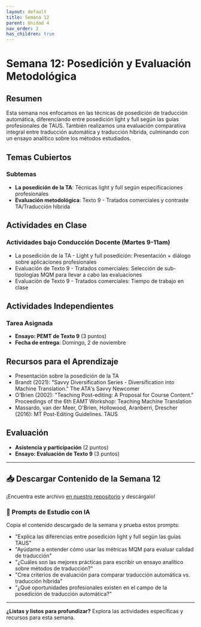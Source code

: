 ```yaml
---
layout: default
title: Semana 12
parent: Unidad 4
nav_order: 3
has_children: true
---
```


# Semana 12: Posedición y Evaluación Metodológica

## Resumen

Esta semana nos enfocamos en las técnicas de posedición de traducción automática, diferenciando entre posedición light y full según las guías profesionales de TAUS. También realizamos una evaluación comparativa integral entre traducción automática y traducción híbrida, culminando con un ensayo analítico sobre los métodos estudiados.

## Temas Cubiertos

### Subtemas
- **La posedición de la TA**: Técnicas light y full según especificaciones profesionales
- **Evaluación metodológica**: Texto 9 - Tratados comerciales y contraste TA/Traducción híbrida

## Actividades en Clase

### Actividades bajo Conducción Docente (Martes 9-11am)
- La posedición de la TA - Light y full posedición: Presentación + diálogo sobre aplicaciones profesionales
- Evaluación de Texto 9 - Tratados comerciales: Selección de sub-tipologías MQM para llevar a cabo las evaluaciones
- Evaluación de Texto 9 - Tratados comerciales: Tiempo de trabajo en clase

## Actividades Independientes

### Tarea Asignada
- **Ensayo: PEMT de Texto 9** (3 puntos)
- **Fecha de entrega**: Domingo, 2 de noviembre

## Recursos para el Aprendizaje

- Presentación sobre la posedición de la TA
- Brandt (2021): "Savvy Diversification Series - Diversification into Machine Translation." The ATA's Savvy Newcomer
- O'Brien (2002): "Teaching Post-editing: A Proposal for Course Content." Proceedings of the 6th EAMT Workshop: Teaching Machine Translation
- Massardo, van der Meer, O'Brien, Hollowood, Aranberri, Drescher (2016): MT Post-Editing Guidelines. TAUS

## Evaluación

- **Asistencia y participación** (2 puntos)
- **Ensayo: Evaluación de Texto 9** (3 puntos)

---

## 📥 Descargar Contenido de la Semana 12
¡Encuentra este archivo [en nuestro repositorio](https://github.com/alainamb/uic_tr18-trad-inversa-es-en/blob/main/unidad4/semana12/semana12-resumen.md) y descárgalo!

### 🤖 Prompts de Estudio con IA
Copia el contenido descargado de la semana y prueba estos prompts:
- "Explica las diferencias entre posedición light y full según las guías TAUS"
- "Ayúdame a entender cómo usar las métricas MQM para evaluar calidad de traducción"
- "¿Cuáles son las mejores prácticas para escribir un ensayo analítico sobre métodos de traducción?"
- "Crea criterios de evaluación para comparar traducción automática vs. traducción híbrida"
- "¿Qué oportunidades profesionales existen en el campo de la posedición de traducción automática?"

---

**¿Listas y listos para profundizar?** Explora las actividades específicas y recursos para esta semana.
